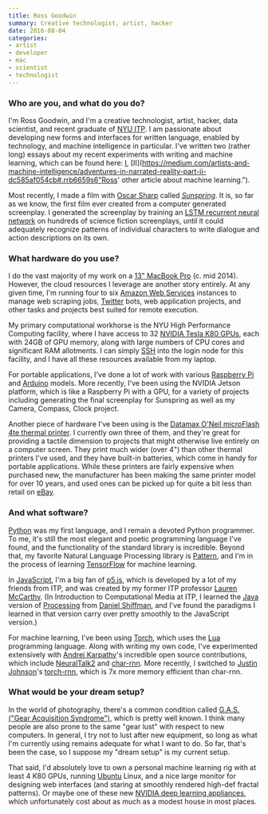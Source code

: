 ```yaml
---
title: Ross Goodwin
summary: Creative technologist, artist, hacker
date: 2016-08-04
categories:
- artist
- developer
- mac
- scientist
- technologist
---
```


### Who are you, and what do you do?

I'm Ross Goodwin, and I'm a creative technologist, artist, hacker, data scientist, and recent graduate of [NYU ITP](https://tisch.nyu.edu/itp "A graduate program at NYU."). I am passionate about developing new forms and interfaces for written language, enabled by technology, and machine intelligence in particular. I've written two (rather long) essays about my recent experiments with writing and machine learning, which can be found here: [I](https://medium.com/artists-and-machine-intelligence/adventures-in-narrated-reality-6516ff395ba3 "Ross' article about machine learning."), [II](https://medium.com/artists-and-machine-intelligence/adventures-in-narrated-reality-part-ii-dc585af054cb#.rrb6659s6"Ross' other article about machine learning.").

Most recently, I made a film with [Oscar Sharp](http://www.thereforefilms.com/oscar-sharp.html "Oscar's about page.") called [*Sunspring*](https://www.youtube.com/watch?v=LY7x2Ihqjmc "Ross and Oscar's YouTube video."). It is, so far as we know, the first film ever created from a computer generated screenplay. I generated the screenplay by training an [LSTM recurrent neural network](http://colah.github.io/posts/2015-08-Understanding-LSTMs/ "A post about Recurrent Neural Networks.") on hundreds of science fiction screenplays, until it could adequately recognize patterns of individual characters to write dialogue and action descriptions on its own.

### What hardware do you use?

I do the vast majority of my work on a [13" MacBook Pro][macbook-pro] (c. mid 2014). However, the cloud resources I leverage are another story entirely. At any given time, I'm running four to six [Amazon Web Services][aws] instances to manage web scraping jobs, [Twitter][] bots, web application projects, and other tasks and projects best suited for remote execution. 

My primary computational workhorse is the NYU High Performance Computing facility, where I have access to 32 [NVIDIA Tesla K80 GPUs][tesla-k80], each with 24GB of GPU memory, along with large numbers of CPU cores and significant RAM allotments. I can simply [SSH][] into the login node for this facility, and I have all these resources available from my laptop. 

For portable applications, I've done a lot of work with various [Raspberry Pi][raspberry-pi] and [Arduino][] models. More recently, I've been using the NVIDIA Jetson platform, which is like a Raspberry Pi with a GPU, for a variety of projects including generating the final screenplay for Sunspring as well as my Camera, Compass, Clock project.

Another piece of hardware I've been using is the [Datamax O'Neil microFlash 4te thermal printer][microflash-4te]. I currently own three of them, and they're great for providing a tactile dimension to projects that might otherwise live entirely on a computer screen. They print much wider (over 4") than other thermal printers I've used, and they have built-in batteries, which come in handy for portable applications. While these printers are fairly expensive when purchased new, the manufacturer has been making the same printer model for over 10 years, and used ones can be picked up for quite a bit less than retail on [eBay][].

### And what software?

[Python][] was my first language, and I remain a devoted Python programmer. To me, it's still the most elegant and poetic programming language I've found, and the functionality of the standard library is incredible. Beyond that, my favorite Natural Language Processing library is [Pattern][], and I'm in the process of learning [TensorFlow][] for machine learning.

In [JavaScript][], I'm a big fan of [p5.js][], which is developed by a lot of my friends from ITP, and was created by my former ITP professor [Lauren McCarthy](http://lauren-mccarthy.com/ "Lauren's website."). (In Introduction to Computational Media at ITP, I learned the [Java][] version of [Processing][] from [Daniel Shiffman](http://shiffman.net/ "Daniel's website."), and I've found the paradigms I learned in that version carry over pretty smoothly to the JavaScript version.)

For machine learning, I've been using [Torch][], which uses the [Lua][] programming language. Along with writing my own code, I've experimented extensively with [Andrej Karpathy](https://github.com/karpathy "Andrej's GitHub account.")'s incredible open source contributions, which include [NeuralTalk2][] and [char-rnn][]. More recently, I switched to [Justin Johnson](https://github.com/jcjohnson "Justin's GitHub account.")'s [torch-rnn][], which is 7x more memory efficient than char-rnn.

### What would be your dream setup?

In the world of photography, there's a common condition called [G.A.S. ("Gear Acquisition Syndrome")](http://petapixel.com/2015/11/25/10-practical-tips-for-fighting-g-a-s-gear-acquisition-syndrome/ "An article about Gear Acquisition Syndrome."), which is pretty well known. I think many people are also prone to the same "gear lust" with respect to new computers. In general, I try not to lust after new equipment, so long as what I'm currently using remains adequate for what I want to do. So far, that's been the case, so I suppose my "dream setup" is my current setup. 

That said, I'd absolutely love to own a personal machine learning rig with at least 4 K80 GPUs, running [Ubuntu][] Linux, and a nice large monitor for designing web interfaces (and staring at smoothly rendered high-def fractal patterns). Or maybe one of these new [NVIDIA deep learning appliances][dgx-1], which unfortunately cost about as much as a modest house in most places.

[arduino]: https://www.arduino.cc/ "Open-source prototyping hardware."
[aws]: https://aws.amazon.com/ "Amazon's web service platforms."
[char-rnn]: https://github.com/karpathy/char-rnn "A Recurrent Neural Network library for Torch."
[dgx-1]: https://www.nvidia.com/object/deep-learning-system.html "A deep learning appliance."
[ebay]: https://www.ebay.com/ "An auction service."
[java]: http://web.archive.org/web/20221226094350/https://www.java.com/en/ "A cross-platform compiled programming language."
[javascript]: https://en.wikipedia.org/wiki/JavaScript "An interpreted scripting language."
[lua]: http://www.lua.org/ "An interpreted scripting language."
[macbook-pro]: https://www.apple.com/macbook-pro/ "A laptop."
[microflash-4te]: http://web.archive.org/web/20170716082621/https://www.datamax-oneil.com/do/com/en-us/home/printers-software/portable-printers/ultra-rugged-receipt-printers/microflash-4te "A receipt printer."
[neuraltalk2]: https://github.com/karpathy/neuraltalk2 "Image captioning code for Torch."
[p5.js]: https://p5js.org/ "A Javascript library based on Processing."
[pattern]: http://www.clips.ua.ac.be/pages/pattern "A web data mining module for Python."
[processing]: https://processing.org/ "A programming language/environment."
[python]: https://www.python.org/ "An interpreted scripting language."
[raspberry-pi]: https://en.wikipedia.org/wiki/Raspberry_Pi "A single-board hackable computer."
[ssh]: https://en.wikipedia.org/wiki/Secure_Shell "A command-line tool for secure remote connections."
[tensorflow]: https://www.tensorflow.org/ "An open souce machine learning library."
[tesla-k80]: https://www.nvidia.com/object/tesla-k80.html "A GPU-based accelerator."
[torch-rnn]: https://github.com/jcjohnson/torch-rnn "A Recurrent Neural Network library for Torch."
[torch]: http://torch.ch/ "A Lua-based computing framework."
[twitter]: https://twitter.com/ "An online micro-blogging platform."
[ubuntu]: https://www.ubuntu.com/ "A Unix distribution."
